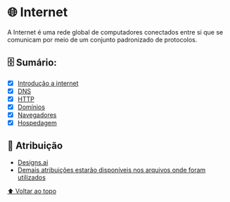 # 🌐 Internet

A Internet é uma rede global de computadores conectados entre si que se comunicam por meio de um conjunto padronizado de protocolos.

## 🗄️ Sumário:

  - [x] [Introdução a internet](Internet.md)
  - [x] [DNS](DNS.md)
  - [x] [HTTP](HTTP.md)
  - [x] [Domínios](Domínios.md)
  - [x] [Navegadores](Navegadores.md)
  - [x] [Hospedagem](Hospedagem.md)

## 📝 Atribuição

* [Designs.ai](https://designs.ai/)
* [Demais atribuições estarão disponíveis nos arquivos onde foram utilizados](#)

[⬆ Voltar ao topo](#Internet)<br>